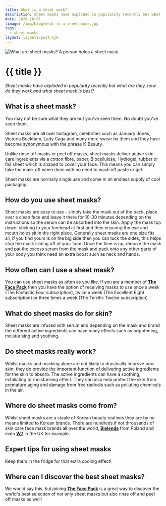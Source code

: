 ```yaml
---
title: What is a sheet mask?
description: Sheet masks have exploded in popularity recently but what are they, how do they work and what sheet mask is best?
date: 2020-10-01
limage: /img/blog/what-is-a-sheet-mask.jpg
tags:
  - sheet-masks
layout: layouts/post.njk
---
```


![What are sheet masks? A person holds a sheet mask](../../img/blog/what-is-a-sheet-mask.jpg#img-header#title)

<h1 class="mt-4 mb-1">{{ title }}</h1>

<em>Sheet masks have exploded in popularity recently but what are they, how do they work and what sheet mask is best?</em>

## What is a sheet mask?
You may not be sure what they are but you've seen them. No doubt you've seen them. 

Sheet masks are all over Instagram, celebrities such as January Jones, Victoria Beckham, Lady Gaga and many more swear by them and they have become synonymous with the phrase K-Beauty.

Unlike rinse off masks or peel off masks, sheet masks deliver active skin care ingredients via a cotton fibre, paper, Biocellulose, Hydrogel, rubber or foil sheet which is shaped to cover your face. This means you can simply take the mask off when done with no need to wash off paste or gel.

Sheet masks are normally single use and come in an endless supply of cool packaging.

## How do you use sheet masks?
Sheet masks are easy to use - simply take the mask out of the pack, place over a clean face and leave it there for 10-30 minutes depending on the instructions so the serum can be absorbed into the skin. Apply the mask top down, sticking to your forehead at first and then ensuring the eye and mouth holes sit in the right place. Generally sheet masks are one size fits all, if you find yours is on the big side then you can tuck the sides, this helps stop the mask sliding off of your face. Once the time is up, remove the mask and pat the excess serum from the mask and pack onto any other parts of your body you think need an extra boost such as neck and hands.

## How often can I use a sheet mask?
You can use sheet masks as often as you like. If you are a member of **[The Face Pack](https://www.thefacepack.com/)** then you have the option of receiving masks to use once a week (The Fantastic Four subscription), twice a week (The Excellent Eight subscription) or three times a week (The Terrific Twelve subscription)

## What do sheet masks do for skin?
Sheet masks are infused with serum and depending on the mask and brand the different active ingredients can have many effects such as brightening, moisturising and soothing.

## Do sheet masks really work?
Whilst masks and masking alone are not likely to drastically improve poor skin, they do provide the important function of delivering active ingredients for the skin to absorb. The active ingredients can have a soothing, exfoliating or moisturising effect. They can also help protect the skin from premature aging and damage from free radicals such as polluting chemicals in the air.

## Where do sheet masks come from?
Whilst sheet masks are a staple of Korean beauty routines they are by no means limited to Korean brands. There are hundreds if not throusands of skin care face mask brands all over the world, **[Bielenda](https://www.thefacepack.com/posts/spotlight-on-bielenda/)** from Poland and even **[W7](https://www.w7makeup.co.uk/)** in the UK for example.

## Expert tips for using sheet masks
Keep them in the fridge for that extra cooling effect!

## Where can I discover the best sheet masks?
We would say this, but joining **[The Face Pack](https://www.thefacepack.com/)** is a great way to discover the world's best selection of not only sheet masks but also rinse off and peel off masks as well! 